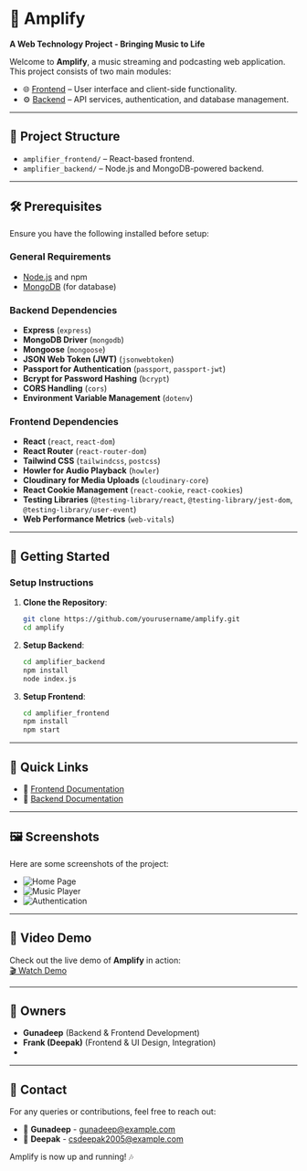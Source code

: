 # 🎵 Amplify  
**A Web Technology Project - Bringing Music to Life**

Welcome to **Amplify**, a music streaming and podcasting web application. This project consists of two main modules:

- 🌐 [Frontend](./amplifier_frontend/README.md) – User interface and client-side functionality.
- ⚙️ [Backend](./amplifier_backend/README.md) – API services, authentication, and database management.

---

## 📂 Project Structure  
- `amplifier_frontend/` – React-based frontend.
- `amplifier_backend/` – Node.js and MongoDB-powered backend.

---

## 🛠️ Prerequisites  
Ensure you have the following installed before setup:

### General Requirements
- [Node.js](https://nodejs.org/) and npm
- [MongoDB](https://www.mongodb.com/) (for database)

### Backend Dependencies
- **Express** (`express`)
- **MongoDB Driver** (`mongodb`)
- **Mongoose** (`mongoose`)
- **JSON Web Token (JWT)** (`jsonwebtoken`)
- **Passport for Authentication** (`passport`, `passport-jwt`)
- **Bcrypt for Password Hashing** (`bcrypt`)
- **CORS Handling** (`cors`)
- **Environment Variable Management** (`dotenv`)

### Frontend Dependencies
- **React** (`react`, `react-dom`)
- **React Router** (`react-router-dom`)
- **Tailwind CSS** (`tailwindcss`, `postcss`)
- **Howler for Audio Playback** (`howler`)
- **Cloudinary for Media Uploads** (`cloudinary-core`)
- **React Cookie Management** (`react-cookie`, `react-cookies`)
- **Testing Libraries** (`@testing-library/react`, `@testing-library/jest-dom`, `@testing-library/user-event`)
- **Web Performance Metrics** (`web-vitals`)

---

## 🚀 Getting Started  

### Setup Instructions

1. **Clone the Repository**:  
   ```bash
   git clone https://github.com/yourusername/amplify.git
   cd amplify
   ```

2. **Setup Backend**:  
   ```bash
   cd amplifier_backend
   npm install
   node index.js
   ```

3. **Setup Frontend**:  
   ```bash
   cd amplifier_frontend
   npm install
   npm start
   ```

---

## 📌 Quick Links  
- 📜 [Frontend Documentation](./amplifier_frontend/README.md)  
- 📜 [Backend Documentation](./amplifier_backend/README.md)  

---

## 🖼️ Screenshots  
Here are some screenshots of the project:
- ![Home Page](./screenshots/homepage.png)
- ![Music Player](./screenshots/music_player.png)
- ![Authentication](./screenshots/authentication.png)

---

## 🎥 Video Demo  
Check out the live demo of **Amplify** in action:  
[🎬 Watch Demo](https://your-video-link.com)

---

## 👥 Owners  
- **Gunadeep** (Backend & Frontend Development)
- **Frank (Deepak)** (Frontend & UI Design, Integration)
- 

---

## 📧 Contact  
For any queries or contributions, feel free to reach out:
- 📩 **Gunadeep** - gunadeep@example.com
- 📩 **Deepak** - csdeepak2005@example.com
  

Amplify is now up and running! 🎶

